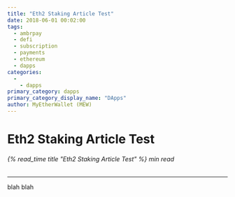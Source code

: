 ```yaml
---
title: "Eth2 Staking Article Test"
date: 2018-06-01 00:02:00
tags:
  - ambrpay
  - defi
  - subscription
  - payments
  - ethereum
  - dapps
categories:
  - 
    - dapps
primary_category: dapps
primary_category_display_name: "DApps"
author: MyEtherWallet (MEW)
---
```


# **Eth2 Staking Article Test**

###### {% read_time title "Eth2 Staking Article Test" %} min read

* * *

 blah blah